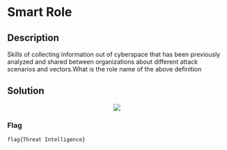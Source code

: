 # Smart Role

## Description

Skills of collecting information out of cyberspace that has been previously analyzed and shared between organizations about different attack scenarios and vectors.What is the role name of the above definition

## Solution

<p align="center"><img src="./img.png"></p>

### Flag

```text
flag{Threat Intelligence}
```
